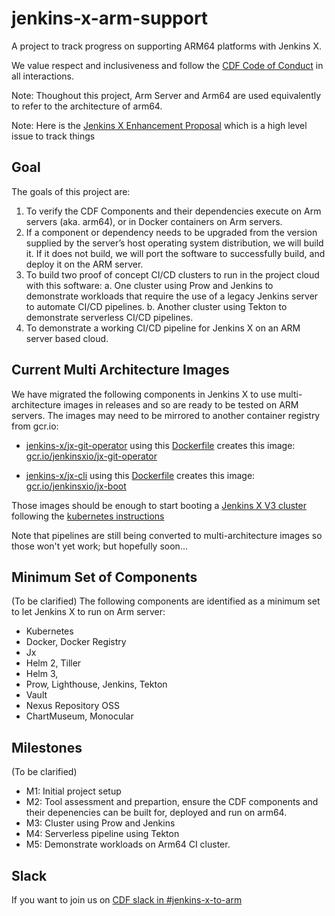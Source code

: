 # jenkins-x-arm-support
A project to track progress on supporting ARM64 platforms with Jenkins X.

We value respect and inclusiveness and follow the [CDF Code of Conduct](https://github.com/cdfoundation/toc/blob/master/CODE_OF_CONDUCT.md) in all interactions.

Note: Thoughout this project, Arm Server and Arm64 are used equivalently to refer to the architecture of arm64.

Note: Here is the [Jenkins X Enhancement Proposal](https://github.com/jenkins-x/enhancements/issues/33) which is a high level issue to track things

## Goal
The goals of this project are:

 1. To verify the CDF Components and their dependencies execute on Arm servers (aka. arm64), or in Docker containers on Arm servers.  
 2. If a component or dependency needs to be upgraded from the version supplied by the server’s host operating system distribution, we will build it.   If it does not build, we will port the software to successfully build, and deploy it on the ARM server.
 3. To build two proof of concept CI/CD clusters to run in the project cloud with this software:
	a. One cluster using Prow and Jenkins to demonstrate workloads that require the use of a legacy Jenkins server to automate CI/CD pipelines.
	b. Another cluster using Tekton to demonstrate serverless CI/CD pipelines.
 4. To demonstrate a working CI/CD pipeline for Jenkins X on an ARM server based cloud.

## Current Multi Architecture Images

We have migrated the following components in Jenkins X to use multi-architecture images in releases and so are ready to be tested on ARM servers. The images may need to be mirrored to another container registry from gcr.io:

* [jenkins-x/jx-git-operator](https://github.com/jenkins-x/jx-git-operator) using this [Dockerfile](https://github.com/jenkins-x/jx-git-operator/blob/master/Dockerfile) creates this image: [gcr.io/jenkinsxio/jx-git-operator](https://console.cloud.google.com/gcr/images/jenkinsxio/GLOBAL/jx-git-operator)

* [jenkins-x/jx-cli](https://github.com/jenkins-x/jx-cli) using this [Dockerfile](https://github.com/jenkins-x/jx-cli/blob/master/Dockerfile-boot) creates this image: [gcr.io/jenkinsxio/jx-boot](https://console.cloud.google.com/gcr/images/jenkinsxio/GLOBAL/jx-boot)

Those images should be enough to start booting a [Jenkins X V3 cluster](https://jenkins-x.io/docs/v3/) following the [kubernetes instructions](https://jenkins-x.io/docs/v3/getting-started/on-premise/)

Note that pipelines are still being converted to multi-architecture images so those won't yet work; but hopefully soon...


## Minimum Set of Components
(To be clarified) The following components are identified as a minimum set to let Jenkins X to run on Arm server:

 - Kubernetes
 - Docker, Docker Registry
 - Jx
 - Helm 2, Tiller
 - Helm 3, 
 - Prow, Lighthouse, Jenkins, Tekton
 - Vault
 - Nexus Repository OSS
 - ChartMuseum, Monocular

## Milestones
(To be clarified)

 - M1: Initial project setup
 - M2: Tool assessment and prepartion, ensure the CDF components and their depenencies can be built for, deployed and run on arm64.
 - M3: Cluster using Prow and Jenkins
 - M4: Serverless pipeline using Tekton
 - M5: Demonstrate workloads on Arm64 CI cluster.

## Slack

If you want to join us on [CDF slack in #jenkins-x-to-arm](https://cdeliveryfdn.slack.com/join/shared_invite/enQtODM2NDI1NDc0MzIxLTA1MDcxMzUyMGU2NWVlNmQwN2M1N2M4MWJjOWFkM2UzMDY0OWNkNjAzNzM0NzVkNjQ5M2NkMmY2MTRkMWY4MWY#/)
